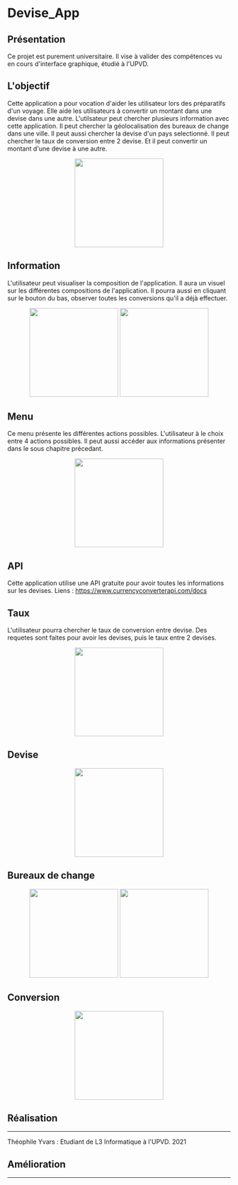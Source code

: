 # Devise_App

## Présentation

Ce projet est purement universitaire. Il vise à valider des compétences vu en cours d'interface graphique, étudié à l'UPVD.

## L'objectif

Cette application a pour vocation d'aider les utilisateur lors des préparatifs d'un voyage.
Elle aide les utilisateurs à convertir un montant dans une devise dans une autre. L'utilsateur peut chercher plusieurs information avec cette application. Il peut chercher la géolocalisation des bureaux de change dans une ville. Il peut aussi chercher la devise d'un pays selectionné. Il peut chercher le taux de conversion entre 2 devise. Et il peut convertir un montant d'une devise à une autre.

<p align="center">
<img src="https://user-images.githubusercontent.com/79571637/116746972-8fd73d80-a9fd-11eb-9de9-2270c1b6df41.jpg" width="200">
</p>

## Information

L'utilisateur peut visualiser la composition de l'application. Il aura un visuel sur les différentes compositions de l'application. 
Il pourra aussi en cliquant sur le bouton du bas, observer toutes les conversions qu'il a déjà effectuer.

<p align="center">
<img src="https://user-images.githubusercontent.com/79571637/116746990-949bf180-a9fd-11eb-9281-e73543157148.jpg" width="200">
<img src="https://user-images.githubusercontent.com/79571637/116746983-936ac480-a9fd-11eb-8973-dd5a77db401d.jpg" width="200">
</p>

## Menu

Ce menu présente les différentes actions possibles. L'utilisateur à le choix entre 4 actions possibles. Il peut aussi accéder aux informations présenter dans le sous chapitre précedant.

<p align="center">
<img src="https://user-images.githubusercontent.com/79571637/116746994-95348800-a9fd-11eb-93ed-ebdbe112330d.jpg" width="200">
</p>

## API

Cette application utilise une API gratuite pour avoir toutes les informations sur les devises.
Liens : https://www.currencyconverterapi.com/docs

## Taux 

L'utilisateur pourra chercher le taux de conversion entre devise.
Des requetes sont faites pour avoir les devises, puis le taux entre 2 devises.

<p align="center">
<img src="https://user-images.githubusercontent.com/79571637/116746986-94035b00-a9fd-11eb-89e8-2b97ea411fc9.jpg" width="200">
</p>

## Devise

<p align="center">
<img src="https://user-images.githubusercontent.com/79571637/116746980-92399780-a9fd-11eb-8c64-5511de93be7a.jpg" width="200">
</p>

## Bureaux de change

<p align="center">
<img src="https://user-images.githubusercontent.com/79571637/116746979-92399780-a9fd-11eb-9516-6a4b458ec20e.jpg" width="200">
<img src="https://user-images.githubusercontent.com/79571637/116746975-91086a80-a9fd-11eb-9339-61b2d383d30b.jpg" width="200">
</p>

## Conversion

<p align="center">
<img src="https://user-images.githubusercontent.com/79571637/116746981-92d22e00-a9fd-11eb-8821-9c57631edc59.jpg" width="200">
</p>

## Réalisation
-----
Théophile Yvars : Etudiant de L3 Informatique à l'UPVD. 2021



## Amélioration
-----
